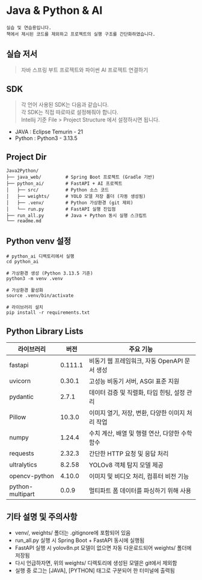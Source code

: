 # Java & Python & AI
```
실습 및 연습용입니다.
책에서 제시된 코드를 제외하고 프로젝트의 실행 구조를 간단화하였습니다.
```

## 실습 저서
> 자바 스프링 부트 프로젝트와 파이썬 AI 프로젝트 연결하기

## SDK
> 각 언어 사용된 SDK는 다음과 같습니다.<br>
> 각 SDK는 직접 따로따로 설정해줘야 합니다.<br>
> Intellij 기준 File > Project Structure 에서 설정하시면 됩니다.
- JAVA : Eclipse Temurin - 21
- Python : Python3 - 3.13.5

## Project Dir
```
Java2Python/
├── java_web/         # Spring Boot 프로젝트 (Gradle 기반)
├── python_ai/        # FastAPI + AI 프로젝트
│   ├── src/          # Python 소스 코드
│   ├── weights/      # YOLO 모델 저장 폴더 (자동 생성됨)
│   ├── .venv/        # Python 가상환경 (git 제외)
│   └── run.py        # FastAPI 실행 진입점
├── run_all.py        # Java + Python 동시 실행 스크립트
└── readme.md
```

## Python venv 설정
```
# python_ai 디렉토리에서 실행
cd python_ai

# 가상환경 생성 (Python 3.13.5 기준)
python3 -m venv .venv

# 가상환경 활성화
source .venv/bin/activate

# 라이브러리 설치
pip install -r requirements.txt
```

## Python Library Lists
| 라이브러리            | 버전      | 주요 기능                         |
|------------------|---------|-------------------------------|
| fastapi          | 0.111.1 | 비동기 웹 프레임워크, 자동 OpenAPI 문서 생성 |
| uvicorn          | 0.30.1  | 고성능 비동기 서버, ASGI 표준 지원        |
| pydantic         | 2.7.1   | 데이터 검증 및 직렬화, 타입 힌팅, 설정 관리    |
| Pillow           | 10.3.0  | 이미지 열기, 저장, 변환, 다양한 이미지 처리 작업 |
| numpy            | 1.24.4  | 수치 계산, 배열 및 행렬 연산, 다양한 수학 함수  |
| requests         | 2.32.3  | 간단한 HTTP 요청 및 응답 처리           |
| ultralytics      | 8.2.58  | YOLOv8 객체 탐지 모델 제공            |
| opencv-python    | 4.10.0  | 이미지 및 비디오 처리, 컴퓨터 비전 기능       |
| python-multipart | 0.0.9   | 멀티파트 폼 데이터를 파싱하기 위해 사용        |

## 기타 설명 및 주의사항
- venv/, weights/ 폴더는 .gitignore에 포함되어 있음 
- run_all.py 실행 시 Spring Boot + FastAPI 동시에 실행됨 
- FastAPI 실행 시 yolov8n.pt 모델이 없으면 자동 다운로드되어 weights/ 폴더에 저장됨
- 다시 언급하자면, 위의 weights/ 디렉토리에 생성된 모델은 git에서 제외함
- 실행 중 로그는 [JAVA], [PYTHON] 태그로 구분되어 한 터미널에 출력됨